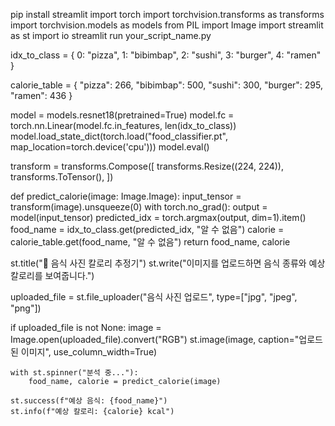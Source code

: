 pip install streamlit
import torch
import torchvision.transforms as transforms
import torchvision.models as models
from PIL import Image
import streamlit as st
import io
streamlit run your_script_name.py

idx_to_class = {
    0: "pizza",
    1: "bibimbap",
    2: "sushi",
    3: "burger",
    4: "ramen"
}

calorie_table = {
    "pizza": 266,
    "bibimbap": 500,
    "sushi": 300,
    "burger": 295,
    "ramen": 436
}

model = models.resnet18(pretrained=True)
model.fc = torch.nn.Linear(model.fc.in_features, len(idx_to_class))
model.load_state_dict(torch.load("food_classifier.pt", map_location=torch.device('cpu')))
model.eval()

transform = transforms.Compose([
    transforms.Resize((224, 224)),
    transforms.ToTensor(),
])

def predict_calorie(image: Image.Image):
    input_tensor = transform(image).unsqueeze(0)
    with torch.no_grad():
        output = model(input_tensor)
        predicted_idx = torch.argmax(output, dim=1).item()
    food_name = idx_to_class.get(predicted_idx, "알 수 없음")
    calorie = calorie_table.get(food_name, "알 수 없음")
    return food_name, calorie

st.title("🍱 음식 사진 칼로리 추정기")
st.write("이미지를 업로드하면 음식 종류와 예상 칼로리를 보여줍니다.")

uploaded_file = st.file_uploader("음식 사진 업로드", type=["jpg", "jpeg", "png"])

if uploaded_file is not None:
    image = Image.open(uploaded_file).convert("RGB")
    st.image(image, caption="업로드된 이미지", use_column_width=True)
    
    with st.spinner("분석 중..."):
        food_name, calorie = predict_calorie(image)

    st.success(f"예상 음식: {food_name}")
    st.info(f"예상 칼로리: {calorie} kcal")

